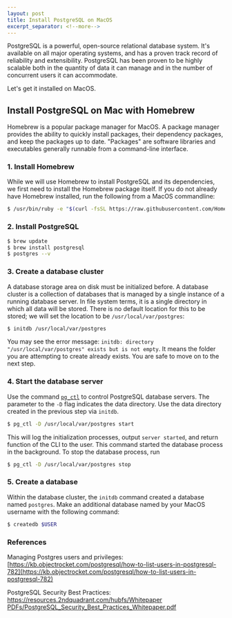 ```yaml
---
layout: post
title: Install PostgreSQL on MacOS
excerpt_separator: <!--more-->
---
```


PostgreSQL is a powerful, open-source relational database system. It's available on all major operating systems, and has a proven track record of reliability and extensibility. PostgreSQL has been proven to be highly scalable both in the quantity of data it can manage and in the number of concurrent users it can accommodate.

Let's get it installed on MacOS.

<!--more-->

## Install PostgreSQL on Mac with Homebrew

Homebrew is a popular package manager for MacOS. A package manager provides the ability to quickly install packages, their dependency packages, and keep the packages up to date. "Packages" are software libraries and executables generally runnable from a command-line interface.

### 1. Install Homebrew
While we will use Homebrew to install PostgreSQL and its dependencies, we first need to install the Homebrew package itself. If you do not already have Homebrew installed, run the following from a MacOS commandline:
```bash
$ /usr/bin/ruby -e "$(curl -fsSL https://raw.githubusercontent.com/Homebrew/install/master/install)"
```

<div class="spacer"></div>

### 2. Install PostgreSQL
```bash
$ brew update
$ brew install postgresql
$ postgres --v
```

<div class="spacer"></div>

### 3. Create a database cluster
A database storage area on disk must be initialized before. A database cluster is a collection of databases that is managed by a single instance of a running database server. In file system terms, it is a single directory in which all data will be stored. There is no default location for this to be stored; we will set the location to be `/usr/local/var/postgres`:
```bash
$ initdb /usr/local/var/postgres
```

You may see the error message: `initdb: directory "/usr/local/var/postgres" exists but is not empty`. It means the folder you are attempting to create already exists. You are safe to move on to the next step.

<div class="spacer"></div>

### 4. Start the database server
Use the command [`pg_ctl`](https://www.postgresql.org/docs/current/app-pg-ctl.html) to control PostgreSQL database servers. The parameter to the `-D` flag indicates the data directory. Use the data directory created in the previous step via `initdb`.
```bash
$ pg_ctl -D /usr/local/var/postgres start
```
This will log the initialization processes, output `server started`, and return function of the CLI to the user. This command started the database process in the background. To stop the database process, run
```bash
$ pg_ctl -D /usr/local/var/postgres stop
```

<div class="spacer"></div>

### 5. Create a database
Within the database cluster, the `initdb` command created a database named `postgres`. Make an additional database named by your MacOS username with the following command:
```bash
$ createdb $USER
```

<div class="spacer"></div>

### References
Managing Postgres users and privileges: [https://kb.objectrocket.com/postgresql/how-to-list-users-in-postgresql-782](https://kb.objectrocket.com/postgresql/how-to-list-users-in-postgresql-782)

PostgreSQL Security Best Practices: [https://resources.2ndquadrant.com/hubfs/Whitepaper PDFs/PostgreSQL_Security_Best_Practices_Whitepaper.pdf](https://resources.2ndquadrant.com/hubfs/Whitepaper%20PDFs/PostgreSQL_Security_Best_Practices_Whitepaper.pdf)